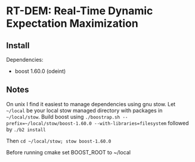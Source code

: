 RT-DEM: Real-Time Dynamic Expectation Maximization
===================================================

Install
--------

Dependencies:

* boost 1.60.0 (odeint)


Notes
-------

On unix I find it easiest to manage dependencies using gnu stow.
Let `~/local` be your local stow managed directory with packages in `~/local/stow`.
Build boost using `./boostrap.sh --prefix=~/local/stow/boost-1.60.0 --with-libraries=filesystem`
followed by `./b2 install`

Then `cd ~/local/stow; stow boost-1.60.0`

Before running cmake set BOOST_ROOT to ~/local
